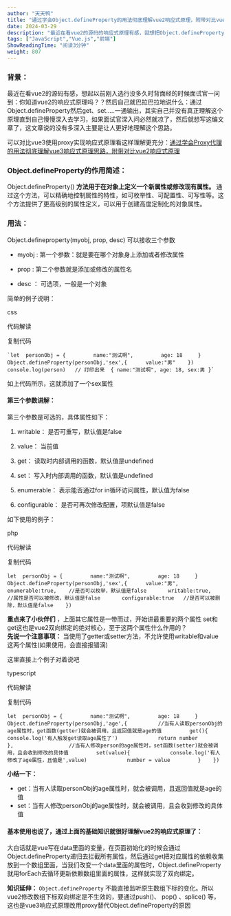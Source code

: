 ```yaml
---
author: "天天鸭"
title: "通过学会Object.defineProperty的用法彻底理解vue2响应式原理，附带对比vue3响应式原理"
date: 2024-03-29
description: "最近在看vue2的源码的响应式原理有感，就想把Object.defineProperty知识记录下来，方便学习"
tags: ["JavaScript","Vue.js","前端"]
ShowReadingTime: "阅读3分钟"
weight: 807
---
```

### 背景：

最近在看vue2的源码有感，想起以前刚入选行没多久时背面经的时候面试官一问到：你知道vue2的响应式原理吗？？然后自己就巴拉巴拉地说什么：通过Object.defineProperty然后get、set.....一通输出，其实自己并没有真正理解这个原理直到自己慢慢深入去学习，如果面试官深入问必然就凉了，然后就想写这编文章了，这文章说的没有多深入主要是让人更好地理解这个思路。

可以对比vue3使用proxy实现响应式原理看这样理解更充分：[通过学会Proxy代理的用法彻底理解vue3响应式原理思路，附带对比vue2响应式原理](https://juejin.cn/post/7352079427864018955 "https://juejin.cn/post/7352079427864018955")

### Object.defineProperty的作用简述：

Object.defineProperty() **方法用于在对象上定义一个新属性或修改现有属性。** 通过这个方法，可以精确地控制属性的特性，如可枚举性、可配置性、可写性等。这个方法提供了更高级别的属性定义，可以用于创建高度定制化的对象属性。

### 用法：

Object.defineproperty(myobj, prop, desc) 可以接收三个参数

*   myobj : 第一个参数：就是要在哪个对象身上添加或者修改属性
    
*   prop : 第二个参数就是添加或修改的属性名
    
*   desc ： 可选项，一般是一个对象
    

简单的例子说明：

css

 代码解读

复制代码

    `let  personObj = {         name:"测试啊",         age: 18     }         Object.defineProperty(personObj,'sex',{      value:"男"    })    console.log(person)   // 打印出来  { name:"测试啊", age: 18, sex:男 }`

如上代码所示，这就添加了一个sex属性

#### **第三个参数讲解：**

第三个参数是可选的，具体属性如下：

1.  writable： 是否可重写，默认值是false
    
2.  value： 当前值
    
3.  get： 读取时内部调用的函数，默认值是undefined
    
4.  set： 写入时内部调用的函数，默认值是undefined
    
5.  enumerable： 表示能否通过for in循环访问属性，默认值为false
    
6.  configurable： 是否可再次修改配置，项默认值是false
    

如下使用的例子：

php

 代码解读

复制代码

 `let  personObj = {         name:"测试啊",         age: 18     }         Object.defineProperty(personObj,'sex',{      value:"男",       enumerable:true,    //是否可以枚举，默认值是false       writable:true,      //属性是否可以被修改，默认值是false       configurable:true   //是否可以被删除，默认值是false    })`

**重点来了小伙伴们** ，上面其它属性是一带而过，开始讲最重要的两个属性 set和get这也是vue2双向绑定的绝对核心，至于这两个属性什么作用的？  
**先说一个注意事项：** 当使用了getter或setter方法，不允许使用writable和value这两个属性(如果使用，会直接报错滴)

这里直接上个例子对着说吧

typescript

 代码解读

复制代码

`let  personObj = {         name:"测试啊",         age: 18     }         Object.defineProperty(personObj,'age',{          //当有人读取personObj的age属性时，get函数(getter)就会被调用，且返回值就是age的值         get(){             console.log('有人触发get读取age属性了')             return number         },                  //当有人修改person的age属性时，set函数(setter)就会被调用，且会收到修改的具体值         set(value){             console.log('有人修改了age属性，且值是',value)             number = value         }    })`
   

**小结一下：**  

*   get：当有人读取personObj的age属性时，就会被调用，且返回值就是age的值
*   set：当有人修改personObj的age属性时，就会被调用，且会收到修改的具体值

#### 基本使用也说了，通过上面的基础知识就很好理解vue2的响应式原理了：

大白话就是vue写在data里面的变量，在页面初始化的时候会通过Object.defineProperty递归去拦截所有属性，然后通过get把对应属性的依赖收集放到一个数组里面，当我们改变一个data里面的属性时，Object.defineProperty就用forEach去循环更新依赖数组里面的属性，这样就实现了双向绑定。

**知识延伸：** `Object.defineProperty` 不能直接监听原生数组下标的变化。所以vue2修改数组下标双向绑定是不生效的，要通过push()、 pop() 、splice() 等， 这也是vue3响应式原理改用proxy替代Object.defineProperty的原因